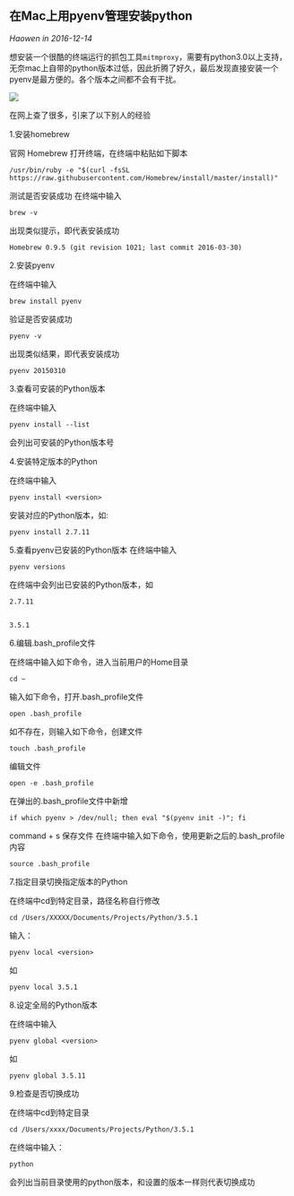 ## 在Mac上用pyenv管理安装python
*Haowen in 2016-12-14*

想安装一个很酷的终端运行的抓包工具```mitmproxy```，需要有python3.0以上支持，无奈mac上自带的python版本过低，因此折腾了好久，最后发现直接安装一个pyenv是最方便的。各个版本之间都不会有干扰。

![](http://function.withyoufriends.com/image/doc/161214.jpg)

在网上查了很多，引来了以下别人的经验

1.安装homebrew

官网 Homebrew
打开终端，在终端中粘贴如下脚本

    /usr/bin/ruby -e "$(curl -fsSL https://raw.githubusercontent.com/Homebrew/install/master/install)"

测试是否安装成功
在终端中输入

    brew -v

出现类似提示，即代表安装成功


    Homebrew 0.9.5 (git revision 1021; last commit 2016-03-30)


2.安装pyenv

在终端中输入

    brew install pyenv

验证是否安装成功

    pyenv -v

出现类似结果，即代表安装成功

    pyenv 20150310


3.查看可安装的Python版本

在终端中输入

    pyenv install --list

会列出可安装的Python版本号

4.安装特定版本的Python

在终端中输入

    pyenv install <version>

安装对应的Python版本，如:

    pyenv install 2.7.11


5.查看pyenv已安装的Python版本
在终端中输入

    pyenv versions

在终端中会列出已安装的Python版本，如

    2.7.11


    3.5.1


6.编辑.bash_profile文件

在终端中输入如下命令，进入当前用户的Home目录

    cd ~

输入如下命令，打开.bash_profile文件

    open .bash_profile

如不存在，则输入如下命令，创建文件

    touch .bash_profile

编辑文件

    open -e .bash_profile

在弹出的.bash_profile文件中新增

    if which pyenv > /dev/null; then eval "$(pyenv init -)"; fi

command + s 保存文件
在终端中输入如下命令，使用更新之后的.bash_profile内容

    source .bash_profile



7.指定目录切换指定版本的Python

在终端中cd到特定目录，路径名称自行修改

    cd /Users/XXXXX/Documents/Projects/Python/3.5.1

输入：

    pyenv local <version>

如

    pyenv local 3.5.1



8.设定全局的Python版本

在终端中输入

    pyenv global <version>

如

    pyenv global 3.5.11


9.检查是否切换成功

在终端中cd到特定目录

    cd /Users/xxxx/Documents/Projects/Python/3.5.1

在终端中输入：

    python

会列出当前目录使用的python版本，和设置的版本一样则代表切换成功

